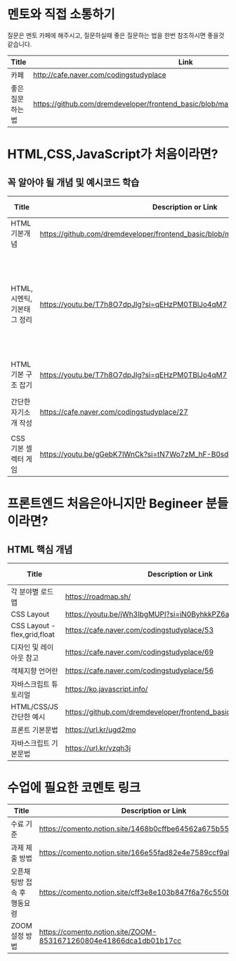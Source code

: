 
# 멘토와 직접 소통하기

질문은 멘토 카페에 해주시고, 질문하실때 좋은 질문하는 법을 한번 참조하시면 좋을것 같습니다.

| Title    | Link                                   |
| ---------- | ---------------------------------------------- |
|카페        |http://cafe.naver.com/codingstudyplace          |
|좋은 질문하는 법| https://github.com/dremdeveloper/frontend_basic/blob/main/Commento/question_guide.md |


# HTML,CSS,JavaScript가 처음이라면?
## 꼭 알아야 될 개념 및 예시코드 학습
| Title    | Description or Link                                    | Example Code |
| ---------- | ---------------------------------------------- | ---------------------------------------------- |
|HTML 기본개념| https://github.com/dremdeveloper/frontend_basic/blob/main/Commento/html_basic.md | |
| HTML,시멘틱,기본태그 정리          |https://youtu.be/T7h8O7dpJIg?si=qEHzPM0TBlJo4qM7 |[symanic](https://github.com/dremdeveloper/frontend_basic/blob/main/%ED%94%84%EB%A1%A0%ED%8A%B8_%EA%B8%B0%EB%B3%B8%EB%AC%B8%EB%B2%95/symatic_markup.html)<br>[box](https://github.com/dremdeveloper/frontend_basic/blob/main/%ED%94%84%EB%A1%A0%ED%8A%B8_%EA%B8%B0%EB%B3%B8%EB%AC%B8%EB%B2%95/boxmodel.html)<br>[button](https://github.com/dremdeveloper/frontend_basic/blob/main/%ED%94%84%EB%A1%A0%ED%8A%B8_%EA%B8%B0%EB%B3%B8%EB%AC%B8%EB%B2%95/button.html)<br>[article/section](https://github.com/dremdeveloper/frontend_basic/blob/main/%ED%94%84%EB%A1%A0%ED%8A%B8_%EA%B8%B0%EB%B3%B8%EB%AC%B8%EB%B2%95/article_vs_section.html)<br>[div](https://github.com/dremdeveloper/frontend_basic/blob/main/%ED%94%84%EB%A1%A0%ED%8A%B8_%EA%B8%B0%EB%B3%B8%EB%AC%B8%EB%B2%95/div.html)<br>[em](https://github.com/dremdeveloper/frontend_basic/blob/main/%ED%94%84%EB%A1%A0%ED%8A%B8_%EA%B8%B0%EB%B3%B8%EB%AC%B8%EB%B2%95/em.html)<br>[i](https://github.com/dremdeveloper/frontend_basic/blob/main/%ED%94%84%EB%A1%A0%ED%8A%B8_%EA%B8%B0%EB%B3%B8%EB%AC%B8%EB%B2%95/i.html)<br>[b](https://github.com/dremdeveloper/frontend_basic/blob/main/%ED%94%84%EB%A1%A0%ED%8A%B8_%EA%B8%B0%EB%B3%B8%EB%AC%B8%EB%B2%95/b.html)<br>[strong](https://github.com/dremdeveloper/frontend_basic/blob/main/%ED%94%84%EB%A1%A0%ED%8A%B8_%EA%B8%B0%EB%B3%B8%EB%AC%B8%EB%B2%95/strong.html)<br>[ol ul dl](https://github.com/dremdeveloper/frontend_basic/blob/main/%ED%94%84%EB%A1%A0%ED%8A%B8_%EA%B8%B0%EB%B3%B8%EB%AC%B8%EB%B2%95/ol_ul_dl.html)<br>[a](https://github.com/dremdeveloper/frontend_basic/blob/main/%ED%94%84%EB%A1%A0%ED%8A%B8_%EA%B8%B0%EB%B3%B8%EB%AC%B8%EB%B2%95/a.html)<br>[table](https://github.com/dremdeveloper/frontend_basic/blob/main/%ED%94%84%EB%A1%A0%ED%8A%B8_%EA%B8%B0%EB%B3%B8%EB%AC%B8%EB%B2%95/table.html)<br>|
| HTML 기본 구조 잡기          |https://youtu.be/T7h8O7dpJIg?si=qEHzPM0TBlJo4qM7||
| 간단한 자기소개 작성          |https://cafe.naver.com/codingstudyplace/27  |[table](https://github.com/dremdeveloper/frontend_basic/blob/main/%ED%94%84%EB%A1%A0%ED%8A%B8_%EA%B8%B0%EB%B3%B8%EB%AC%B8%EB%B2%95/table.html)<br>[ol/ul/dl](https://github.com/dremdeveloper/frontend_basic/blob/main/%ED%94%84%EB%A1%A0%ED%8A%B8_%EA%B8%B0%EB%B3%B8%EB%AC%B8%EB%B2%95/ol_ul_dl.html)<br>[자기소개 다른 예시](https://github.com/dremdeveloper/frontend_basic/tree/main/example/profile)<br>|
| CSS 기본 셀렉터 게임          |https://youtu.be/gGebK7lWnCk?si=tN7Wo7zM_hF-B0sd  ||



# 프론트엔드 처음은아니지만 Begineer 분들이라면?
## HTML 핵심 개념
| Title    | Description or Link                                   |Example Code |
| ---------- | ---------------------------------------------- |---------------------------------------------- |
|각 분야별 로드맵          |https://roadmap.sh/   ||
|CSS Layout      |https://youtu.be/jWh3IbgMUPI?si=iN0ByhkkPZ6al9l2    ||
|CSS Layout - flex,grid,float      | https://cafe.naver.com/codingstudyplace/53    |[레이아웃](https://github.com/dremdeveloper/frontend_basic/blob/main/%ED%94%84%EB%A1%A0%ED%8A%B8_%EA%B8%B0%EB%B3%B8%EB%AC%B8%EB%B2%95/%EB%A0%88%EC%9D%B4%EC%95%84%EC%9B%83.html)<br> |
|디자인 및 레이아웃 참고    | https://cafe.naver.com/codingstudyplace/69    | |
|객체지향 언어란    |https://cafe.naver.com/codingstudyplace/56   ||
|자바스크립트 튜토리얼   |https://ko.javascript.info/   ||
|HTML/CSS/JS 간단한 예시   |https://github.com/dremdeveloper/frontend_basic/tree/main/example   ||
|프론트 기본문법   |https://url.kr/ugd2mo  ||
|자바스크립트 기본문법   |https://url.kr/vzqh3j   ||



# 수업에 필요한 코멘토 링크
| Title    | Description or Link      |
| ---------- | ---------------------------------------------- |
|수료 기준 | https://comento.notion.site/1468b0cffbe64562a675b554ba08589c |
|과제 제출 방법 | https://comento.notion.site/166e55fad82e4e7589ccf9aba321f2bf |
|오픈채팅방 접속 후 행동요령 | https://comento.notion.site/cff3e8e103b847f6a76c550b9b52e5b |
|ZOOM 설정 방법 | https://comento.notion.site/ZOOM-8531671260804e41866dca1db01b17cc |





